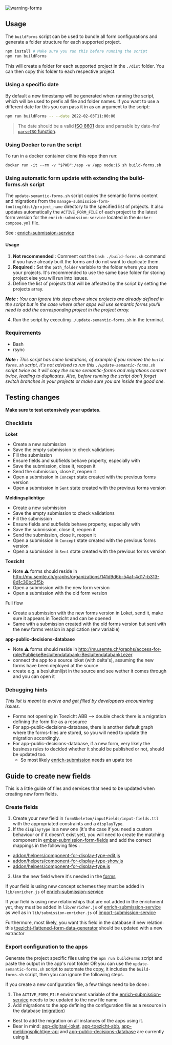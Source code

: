 ![warning-forms](https://user-images.githubusercontent.com/23281659/97719334-4007d000-1ac7-11eb-8449-bd21eba87928.png)

## Usage

The `buildForms` script can be used to bundle all form configurations and generate a folder structure for each supported project.

```sh
npm install # Make sure you run this before running the script
npm run buildForms
```

This will create a folder for each supported project in the `./dist` folder. You can then copy this folder to each respective project.

### Using a specific date
By default a new timestamp will be generated when running the script, which will be used to prefix all file and folder names. If you want to use a different date for this you can pass it in as an argument to the script:

```sh
npm run buildForms -- --date 2022-02-03T11:00:00
```

> The date should be a valid [ISO 8601](http://en.wikipedia.org/wiki/ISO_8601) date and parsable by date-fns' [`parseISO` function](https://date-fns.org/v2.28.0/docs/parseISO).

### Using Docker to run the script

To run in a docker container clone this repo then run:

```
docker run -it --rm -v "$PWD":/app -w /app node:16 sh build-forms.sh
```

### Using automatic form update with extending the build-forms.sh script

The `update-semantic-forms.sh` script copies the semantic forms content and migrations from the `manage-submission-form-tooling/dist/project_name` directory to the specified list of projects. It also updates automatically the `ACTIVE_FORM_FILE` of each project to the latest form version for the `enrich-submission-service` located in the `docker-compose.yml` file.

See : [enrich-submission-service](https://github.com/lblod/enrich-submission-service#add-the-service-to-a-stack)

#### Usage

  1. **Not recommended** : Comment out the `bash ./build-forms.sh` command if you have already built the forms and do not want to duplicate them.
  2. **Required** : Set the `path_folder` variable to the folder where you store your projects. It's recommended to use the same base folder for storing project else you will run into issues.
  3. Define the list of projects that will be affected by the script by setting the projects array.

  _**Note :** You can ignore this step above since projects are already defined in the script but in the case where other apps will use semantic forms you'll need to add the corresponding project in the project array._

  4. Run the script by executing `./update-semantic-forms.sh` in the terminal.

### Requirements

  - Bash
  - rsync

_**Note :** This script has some limitations, of example if you remove the `build-forms.sh` script, it's not advised to run this `./update-semantic-forms.sh` script twice as it will copy the same semantic-forms and migrations content twice, leading to duplicates. Also, before running the script don't forget switch branches in your projects or make sure you are inside the good one._

## Testing changes

**Make sure to test extensively your updates.**

### Checklists

**Loket**

- Create a new submission
- Save the empty submission to check validations
- Fill the submission
- Ensure fields and subfields behave property, especially with
- Save the submission, close it, reopen it
- Send the submission, close it, reopen it
- Open a submission in `Concept` state created with the previous forms version
- Open a submission in `Sent` state created with the previous forms version

**Meldingsplichtige**

- Create a new submission
- Save the empty submission to check validations
- Fill the submission
- Ensure fields and subfields behave property, especially with
- Save the submission, close it, reopen it
- Send the submission, close it, reopen it
- Open a submission in `Concept` state created with the previous forms version
- Open a submission in `Sent` state created with the previous forms version

**Toezicht**

- Note ⚠️ forms should reside in http://mu.semte.ch/graphs/organizations/141d9d6b-54af-4d17-b313-8d1c30bc3f5b
- Open a submission with the new form version
- Open a submission with the old form version

Full flow

- Create a submission with the new forms version in Loket, send it, make sure it appears in Toezicht and can be opened
- Same with a submission created with the old forms version but sent with the new forms version in application (env variable)

**app-public-decisions-database**
- Note ⚠️ forms should reside in http://mu.semte.ch/graphs/access-for-role/PubliekeBesluitendatabank-BesluitendatabankLezer
- connect the app to a source loket (with delta's), assuming the new forms have been deployed at the source
- create e.g. a besluitenlijst in the source and see wether it comes through and you can open it

### Debugging hints

*This list is meant to evolve and get filled by developpers encountering issues.*

- Forms not opening in Toezicht ABB --> double check there is a migration defining the form file as a resource
- For app-public-decisions-database, there is another default graph where the forms-files are stored, so you will need to update the migration accordingly.
- For app-public-decisions-database, if a new form, very likely the business rules to decided whether it should be published or not, should be updated too.
  - So most likely [enrich-submission](https://github.com/lblod/enrich-submission-service) needs an upate too

## Guide to create new fields

This is a little guide of files and services that need to be updated when creating new form fields.

### Create fields

1. Create your new field in `formSkeleton/inputFields/input-fields.ttl` with the appropriated constraints and a `displayType`.
2. If the `displayType` is a new one (it's the case if you need a custom behaviour or if it doesn't exist yet), you will need to create the matching component in [ember-submission-form-fields](https://github.com/lblod/ember-submission-form-fields) and add the correct mappings in the following files :
  - [addon/helpers/component-for-display-type-edit.js](https://github.com/lblod/ember-submission-form-fields/blob/master/addon/helpers/component-for-display-type-edit.js)
  - [addon/helpers/component-for-display-type-show.js](https://github.com/lblod/ember-submission-form-fields/blob/master/addon/helpers/component-for-display-type-show.js)
  - [addon/helpers/component-for-display-type.js](https://github.com/lblod/ember-submission-form-fields/blob/master/addon/helpers/component-for-display-type.js)
3. Use the new field where it's needed in the [forms](https://github.com/lblod/manage-submission-form-tooling/tree/master/formSkeleton/forms)

If your field is using new concept schemes they must be added in `lib/enricher.js` of [enrich-submission-service](https://github.com/lblod/enrich-submission-service)

If your field is using new relationships that are not added in the enrichment yet, they must be added in `lib/enricher.js` of [enrich-submission-service](https://github.com/lblod/enrich-submission-service) as well as in `lib/submission-enricher.js`
of [import-submission-service](https://github.com/lblod/import-submission-service)

Furthermore, most likely, you want this field in the database if new relation: this [toezicht-flattened-form-data-generator](https://github.com/lblod/toezicht-flattened-form-data-generator) should be updated with a new extractor

### Export configuration to the apps

Generate the project specific files using the `npm run buildForms` script and paste the output in the app's root folder OR you can use the `update-semantic-forms.sh` script to automate the copy, it includes the `build-forms.sh` script, then you can ignore the following steps.

If you create a new configuration file, a few things need to be done :
1. The `ACTIVE_FORM_FILE` environment variable of the [enrich-submission-service](https://github.com/lblod/enrich-submission-service#add-the-service-to-a-stack) needs to be updated to the new file name
2. Add migrations to the app defining the configuration file as a resource in the database ([migration](https://github.com/lblod/app-digitaal-loket/blob/ed761a8731ffe8fd51226582f0e6223d460e7f50/config/migrations/20200407100352-automatisch-melding/20200904103600-fix-add-the-forms-file-as-a-file-resource.sparql))
  - Best to add the migration on all instances of the apps using it.
  - Bear in mind: [app-digitaal-loket](https://github.com/lblod/app-digitaal-loket), [app-toezicht-abb](https://github.com/lblod/app-toezicht-abb), [app-meldingsplichtige-api](https://github.com/lblod/app-meldingsplichtige-api) and [app-public-decisions-database](https://github.com/lblod/app-public-decisions-database) are currently using it.
